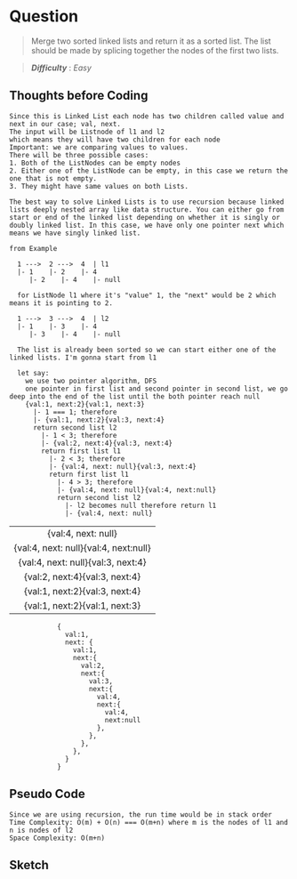 # Question

> Merge two sorted linked lists and return it as a sorted list. The list should be made by splicing together the nodes of the first two lists.

> **_Difficulty_** : _Easy_

## Thoughts before Coding

    Since this is Linked List each node has two children called value and next in our case; val, next.
    The input will be Listnode of l1 and l2
    which means they will have two children for each node
    Important: we are comparing values to values.
    There will be three possible cases:
    1. Both of the ListNodes can be empty nodes
    2. Either one of the ListNode can be empty, in this case we return the one that is not empty.
    3. They might have same values on both Lists.

    The best way to solve Linked Lists is to use recursion because linked lists deeply nested array like data structure. You can either go from start or end of the linked list depending on whether it is singly or doubly linked list. In this case, we have only one pointer next which means we have singly linked list.

    from Example

      1 --->  2 --->  4  | l1
      |- 1    |- 2    |- 4
         |- 2    |- 4    |- null

      for ListNode l1 where it's "value" 1, the "next" would be 2 which means it is pointing to 2.

      1 --->  3 --->  4  | l2
      |- 1    |- 3    |- 4
         |- 3    |- 4    |- null

      The list is already been sorted so we can start either one of the linked lists. I'm gonna start from l1

      let say:
        we use two pointer algorithm, DFS
        one pointer in first list and second pointer in second list, we go deep into the end of the list until the both pointer reach null
        {val:1, next:2}{val:1, next:3}
          |- 1 === 1; therefore
          |- {val:1, next:2}{val:3, next:4}
          return second list l2
            |- 1 < 3; therefore
            |- {val:2, next:4}{val:3, next:4}
            return first list l1
              |- 2 < 3; therefore
              |- {val:4, next: null}{val:3, next:4}
              return first list l1
                |- 4 > 3; therefore
                |- {val:4, next: null}{val:4, next:null}
                return second list l2
                  |- l2 becomes null therefore return l1
                  |- {val:4, next: null}

|                                       |
| :-----------------------------------: |
|          {val:4, next: null}          |
| {val:4, next: null}{val:4, next:null} |
|  {val:4, next: null}{val:3, next:4}   |
|    {val:2, next:4}{val:3, next:4}     |
|    {val:1, next:2}{val:3, next:4}     |
|    {val:1, next:2}{val:1, next:3}     |

                {
                  val:1,
                  next: {
                    val:1,
                    next:{
                      val:2,
                      next:{
                        val:3,
                        next:{
                          val:4,
                          next:{
                            val:4,
                            next:null
                          },
                        },
                      },
                    },
                  }
                }

## Pseudo Code

    Since we are using recursion, the run time would be in stack order
    Time Complexity: O(m) + O(n) === O(m+n) where m is the nodes of l1 and n is nodes of l2
    Space Complexity: O(m+n)

## Sketch
